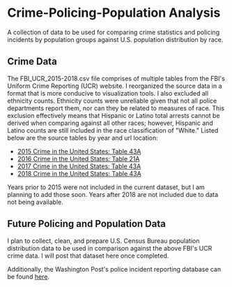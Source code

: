 # Crime-Policing-Population Analysis
A collection of data to be used for comparing crime statistics and policing incidents by population groups against U.S. population distribution by race.

## Crime Data
The FBI_UCR_2015-2018.csv file comprises of multiple tables from the FBI's Uniform Crime Reporting (UCR) website. I reorganized the source data in a format that is more conducive to visualization tools. I also excluded all ethnicity counts. Ethnicity counts were unreliable given that not all police departments report them, nor can they be related to measures of race. This exclusion effectively means that Hispanic or Latino total arrests cannot be derived when comparing against all other races; however, Hispanic and Latino counts are still included in the race classification of "White." Listed below are the source tables by year and url location:

* [2015 Crime in the United States: Table 43A](https://ucr.fbi.gov/crime-in-the-u.s/2015/crime-in-the-u.s.-2015/tables/table-43)
* [2016 Crime in the United States: Table 21A](https://ucr.fbi.gov/crime-in-the-u.s/2016/crime-in-the-u.s.-2016/topic-pages/tables/table-21)
* [2017 Crime in the United States: Table 43A](https://ucr.fbi.gov/crime-in-the-u.s/2017/crime-in-the-u.s.-2017/topic-pages/tables/table-43)
* [2018 Crime in the United States: Table 43A](https://ucr.fbi.gov/crime-in-the-u.s/2018/crime-in-the-u.s.-2018/topic-pages/tables/table-43)

Years prior to 2015 were not included in the current dataset, but I am planning to add those soon. Years after 2018 are not included due to data not being available.

## Future Policing and Population Data
I plan to collect, clean, and prepare U.S. Census Bureau population distribution data to be used in comparison against the above FBI's UCR crime data. I will post that dataset here once completed.

Additionally, the Washington Post's police incident reporting database can be found [here](https://github.com/washingtonpost/data-police-shootings/blob/master/fatal-police-shootings-data.csv).
